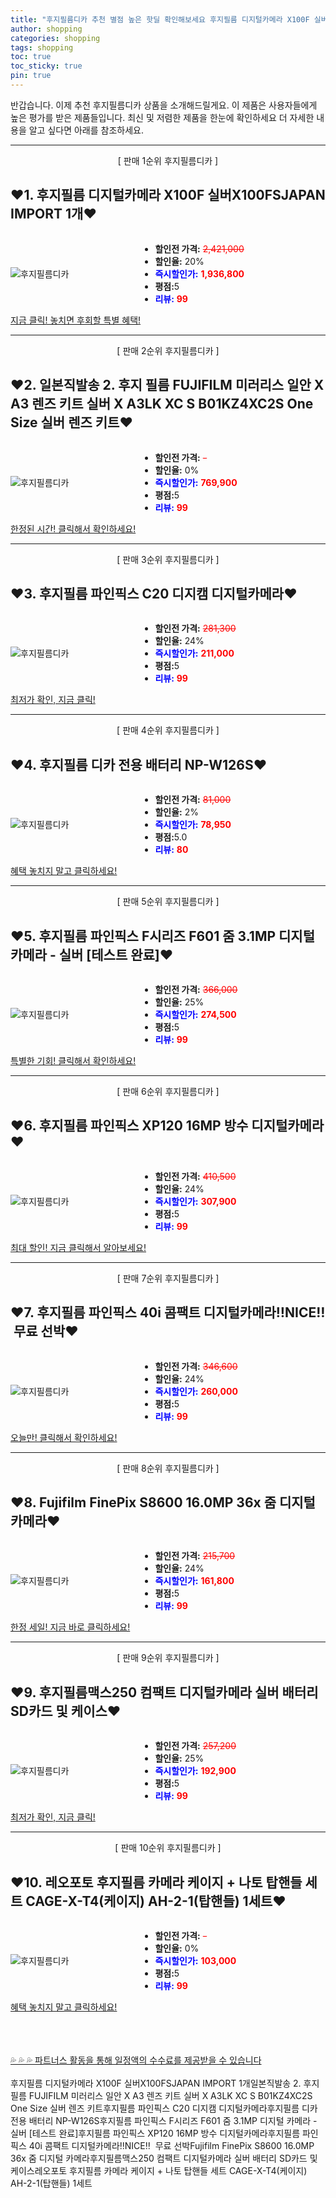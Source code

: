 ```yaml
---
title: "후지필름디카 추천 별점 높은 핫딜 확인해보세요 후지필름 디지털카메라 X100F 실버X100FSJAPAN IMPORT"
author: shopping
categories: shopping
tags: shopping
toc: true
toc_sticky: true
pin: true
---
```

반갑습니다. 이제 추천 후지필름디카 상품을 소개해드릴게요. 이 제품은 사용자들에게 높은 평가를 받은 제품들입니다. 최신 및 저렴한 제품을 한눈에 확인하세요 더 자세한 내용을 알고 싶다면 아래를 참조하세요.

---
<p class="toplist" style="margin: 0 auto; display: block; width: fit-content;">[ 판매 1순위 후지필름디카 ]</p>

<h2><strong>❤️1. 후지필름 디지털카메라 X100F 실버X100FSJAPAN IMPORT 1개❤️</strong></h2>

<div style="display: flex; align-items: center;">
    <div style="flex: 0.4;">
        <img src="https://thumbnail6.coupangcdn.com/thumbnails/remote/230x230ex/image/vendor_inventory/c039/36d8b18960bcf5c746cb8ca77eef4ef78f07ce533f32bf543f2c841f0939.jpg" alt="후지필름디카" style="max-width: 100%;">
    </div>
    <div style="flex: 0.6; margin-left: 10px;">
        <ul>
            <li><strong>할인전 가격:</strong> <del style="color: red;">2,421,000</del></li>
            <li><strong>할인율:</strong> 20%</li>
            <li><span style='color:blue'><strong>즉시할인가:</strong></span> <span style='color:red'><strong>1,936,800</strong></span></li>
            <li><strong>평점:</strong>5</li>
            <li><span style='color:blue'><strong>리뷰:</strong></span> <span style='color:red'><strong>99</strong></span></li>
        </ul>
    </div>
</div>
<div class="center">
    <a href="https://William4Davisa.github.io?lptag=AF9450613&subid=githubio&pageKey=8128826074&traceid=V0-153&itemId=23081731580&vendorItemId=90736967747" class="myButton">
        지금 클릭! 놓치면 후회할 특별 혜택!
    </a>
</div>


---
<p class="toplist" style="margin: 0 auto; display: block; width: fit-content;">[ 판매 2순위 후지필름디카 ]</p>

<h2><strong>❤️2. 일본직발송 2. 후지 필름 FUJIFILM 미러리스 일안 X A3 렌즈 키트 실버 X A3LK XC S B01KZ4XC2S One Size 실버 렌즈 키트❤️</strong></h2>

<div style="display: flex; align-items: center;">
    <div style="flex: 0.4;">
        <img src="https://thumbnail9.coupangcdn.com/thumbnails/remote/230x230ex/image/vendor_inventory/49d6/9f1191b1f5989974ed642ba62dc0e5faca1b4f648a4aa75a62f56fc6d4df.jpg" alt="후지필름디카" style="max-width: 100%;">
    </div>
    <div style="flex: 0.6; margin-left: 10px;">
        <ul>
            <li><strong>할인전 가격:</strong> <del style="color: red;">-</del></li>
            <li><strong>할인율:</strong> 0%</li>
            <li><span style='color:blue'><strong>즉시할인가:</strong></span> <span style='color:red'><strong>769,900</strong></span></li>
            <li><strong>평점:</strong>5</li>
            <li><span style='color:blue'><strong>리뷰:</strong></span> <span style='color:red'><strong>99</strong></span></li>
        </ul>
    </div>
</div>
<div class="center">
    <a href="https://William4Davisa.github.io?lptag=AF9450613&subid=githubio&pageKey=6394805759&traceid=V0-153&itemId=13648958236&vendorItemId=80901549703" class="myButton">
        한정된 시간! 클릭해서 확인하세요!
    </a>
</div>


---
<p class="toplist" style="margin: 0 auto; display: block; width: fit-content;">[ 판매 3순위 후지필름디카 ]</p>

<h2><strong>❤️3. 후지필름 파인픽스 C20 디지캠 디지털카메라❤️</strong></h2>

<div style="display: flex; align-items: center;">
    <div style="flex: 0.4;">
        <img src="https://thumbnail9.coupangcdn.com/thumbnails/remote/230x230ex/image/vendor_inventory/1558/91d5c95242e4d1cbe5d76bffa5b24c2053dc26900080c547e787a5af9c87.jpg" alt="후지필름디카" style="max-width: 100%;">
    </div>
    <div style="flex: 0.6; margin-left: 10px;">
        <ul>
            <li><strong>할인전 가격:</strong> <del style="color: red;">281,300</del></li>
            <li><strong>할인율:</strong> 24%</li>
            <li><span style='color:blue'><strong>즉시할인가:</strong></span> <span style='color:red'><strong>211,000</strong></span></li>
            <li><strong>평점:</strong>5</li>
            <li><span style='color:blue'><strong>리뷰:</strong></span> <span style='color:red'><strong>99</strong></span></li>
        </ul>
    </div>
</div>
<div class="center">
    <a href="https://William4Davisa.github.io?lptag=AF9450613&subid=githubio&pageKey=7948255003&traceid=V0-153&itemId=21928322398&vendorItemId=88976257546" class="myButton">
        최저가 확인, 지금 클릭!
    </a>
</div>


---
<p class="toplist" style="margin: 0 auto; display: block; width: fit-content;">[ 판매 4순위 후지필름디카 ]</p>

<h2><strong>❤️4. 후지필름 디카 전용 배터리 NP-W126S❤️</strong></h2>

<div style="display: flex; align-items: center;">
    <div style="flex: 0.4;">
        <img src="https://thumbnail10.coupangcdn.com/thumbnails/remote/230x230ex/image/retail/images/2020/06/09/13/9/07c15381-11e7-40c7-921a-52d8abf3f96a.jpg" alt="후지필름디카" style="max-width: 100%;">
    </div>
    <div style="flex: 0.6; margin-left: 10px;">
        <ul>
            <li><strong>할인전 가격:</strong> <del style="color: red;">81,000</del></li>
            <li><strong>할인율:</strong> 2%</li>
            <li><span style='color:blue'><strong>즉시할인가:</strong></span> <span style='color:red'><strong>78,950</strong></span></li>
            <li><strong>평점:</strong>5.0</li>
            <li><span style='color:blue'><strong>리뷰:</strong></span> <span style='color:red'><strong>80</strong></span></li>
        </ul>
    </div>
</div>
<div class="center">
    <a href="https://William4Davisa.github.io?lptag=AF9450613&subid=githubio&pageKey=1683914420&traceid=V0-153&itemId=2868284532&vendorItemId=70857507528" class="myButton">
        혜택 놓치지 말고 클릭하세요!
    </a>
</div>


---
<p class="toplist" style="margin: 0 auto; display: block; width: fit-content;">[ 판매 5순위 후지필름디카 ]</p>

<h2><strong>❤️5. 후지필름 파인픽스 F시리즈 F601 줌 3.1MP 디지털 카메라 - 실버 [테스트 완료]❤️</strong></h2>

<div style="display: flex; align-items: center;">
    <div style="flex: 0.4;">
        <img src="https://thumbnail8.coupangcdn.com/thumbnails/remote/230x230ex/image/vendor_inventory/d4c5/e662d3db7d6d9a2bf0ae66e26015574deb921560f24cc0033a4055c4b55a.jpg" alt="후지필름디카" style="max-width: 100%;">
    </div>
    <div style="flex: 0.6; margin-left: 10px;">
        <ul>
            <li><strong>할인전 가격:</strong> <del style="color: red;">366,000</del></li>
            <li><strong>할인율:</strong> 25%</li>
            <li><span style='color:blue'><strong>즉시할인가:</strong></span> <span style='color:red'><strong>274,500</strong></span></li>
            <li><strong>평점:</strong>5</li>
            <li><span style='color:blue'><strong>리뷰:</strong></span> <span style='color:red'><strong>99</strong></span></li>
        </ul>
    </div>
</div>
<div class="center">
    <a href="https://William4Davisa.github.io?lptag=AF9450613&subid=githubio&pageKey=8091316245&traceid=V0-153&itemId=22851668563&vendorItemId=89887484465" class="myButton">
        특별한 기회! 클릭해서 확인하세요!
    </a>
</div>


---
<p class="toplist" style="margin: 0 auto; display: block; width: fit-content;">[ 판매 6순위 후지필름디카 ]</p>

<h2><strong>❤️6. 후지필름 파인픽스 XP120 16MP 방수 디지털카메라❤️</strong></h2>

<div style="display: flex; align-items: center;">
    <div style="flex: 0.4;">
        <img src="https://thumbnail7.coupangcdn.com/thumbnails/remote/230x230ex/image/vendor_inventory/ffdc/5e59ddabc640e08ed021b6ebfd54b52efb5b5bb467536492cc9a2eea57e9.jpg" alt="후지필름디카" style="max-width: 100%;">
    </div>
    <div style="flex: 0.6; margin-left: 10px;">
        <ul>
            <li><strong>할인전 가격:</strong> <del style="color: red;">410,500</del></li>
            <li><strong>할인율:</strong> 24%</li>
            <li><span style='color:blue'><strong>즉시할인가:</strong></span> <span style='color:red'><strong>307,900</strong></span></li>
            <li><strong>평점:</strong>5</li>
            <li><span style='color:blue'><strong>리뷰:</strong></span> <span style='color:red'><strong>99</strong></span></li>
        </ul>
    </div>
</div>
<div class="center">
    <a href="https://William4Davisa.github.io?lptag=AF9450613&subid=githubio&pageKey=8159909067&traceid=V0-153&itemId=23258515908&vendorItemId=90290891947" class="myButton">
        최대 할인! 지금 클릭해서 알아보세요!
    </a>
</div>


---
<p class="toplist" style="margin: 0 auto; display: block; width: fit-content;">[ 판매 7순위 후지필름디카 ]</p>

<h2><strong>❤️7. 후지필름 파인픽스 40i 콤팩트 디지털카메라‼️NICE‼ ️ 무료 선박❤️</strong></h2>

<div style="display: flex; align-items: center;">
    <div style="flex: 0.4;">
        <img src="https://thumbnail8.coupangcdn.com/thumbnails/remote/230x230ex/image/vendor_inventory/b1d2/5e34cbf6a381e2c8dd0c6b8c169f9a361ee0984aa56e03ab2dd63d01fecc.jpg" alt="후지필름디카" style="max-width: 100%;">
    </div>
    <div style="flex: 0.6; margin-left: 10px;">
        <ul>
            <li><strong>할인전 가격:</strong> <del style="color: red;">346,600</del></li>
            <li><strong>할인율:</strong> 24%</li>
            <li><span style='color:blue'><strong>즉시할인가:</strong></span> <span style='color:red'><strong>260,000</strong></span></li>
            <li><strong>평점:</strong>5</li>
            <li><span style='color:blue'><strong>리뷰:</strong></span> <span style='color:red'><strong>99</strong></span></li>
        </ul>
    </div>
</div>
<div class="center">
    <a href="https://William4Davisa.github.io?lptag=AF9450613&subid=githubio&pageKey=7948256363&traceid=V0-153&itemId=21928326518&vendorItemId=88976261720" class="myButton">
        오늘만! 클릭해서 확인하세요!
    </a>
</div>


---
<p class="toplist" style="margin: 0 auto; display: block; width: fit-content;">[ 판매 8순위 후지필름디카 ]</p>

<h2><strong>❤️8. Fujifilm FinePix S8600 16.0MP 36x 줌 디지털 카메라❤️</strong></h2>

<div style="display: flex; align-items: center;">
    <div style="flex: 0.4;">
        <img src="https://thumbnail8.coupangcdn.com/thumbnails/remote/230x230ex/image/vendor_inventory/4e92/789dee29bc807090de36ee9b6f7cfbd40406c47e84a74da2cc06d5951462.PNG" alt="후지필름디카" style="max-width: 100%;">
    </div>
    <div style="flex: 0.6; margin-left: 10px;">
        <ul>
            <li><strong>할인전 가격:</strong> <del style="color: red;">215,700</del></li>
            <li><strong>할인율:</strong> 24%</li>
            <li><span style='color:blue'><strong>즉시할인가:</strong></span> <span style='color:red'><strong>161,800</strong></span></li>
            <li><strong>평점:</strong>5</li>
            <li><span style='color:blue'><strong>리뷰:</strong></span> <span style='color:red'><strong>99</strong></span></li>
        </ul>
    </div>
</div>
<div class="center">
    <a href="https://William4Davisa.github.io?lptag=AF9450613&subid=githubio&pageKey=7948252669&traceid=V0-153&itemId=21928314414&vendorItemId=88976249766" class="myButton">
        한정 세일! 지금 바로 클릭하세요!
    </a>
</div>


---
<p class="toplist" style="margin: 0 auto; display: block; width: fit-content;">[ 판매 9순위 후지필름디카 ]</p>

<h2><strong>❤️9. 후지필름맥스250 컴팩트 디지털카메라 실버 배터리 SD카드 및 케이스❤️</strong></h2>

<div style="display: flex; align-items: center;">
    <div style="flex: 0.4;">
        <img src="https://thumbnail9.coupangcdn.com/thumbnails/remote/230x230ex/image/vendor_inventory/5825/df051b23fa9261ca2971b83ca30dc06205f8182ca4be4ff40e4a93acbdf2.jpg" alt="후지필름디카" style="max-width: 100%;">
    </div>
    <div style="flex: 0.6; margin-left: 10px;">
        <ul>
            <li><strong>할인전 가격:</strong> <del style="color: red;">257,200</del></li>
            <li><strong>할인율:</strong> 25%</li>
            <li><span style='color:blue'><strong>즉시할인가:</strong></span> <span style='color:red'><strong>192,900</strong></span></li>
            <li><strong>평점:</strong>5</li>
            <li><span style='color:blue'><strong>리뷰:</strong></span> <span style='color:red'><strong>99</strong></span></li>
        </ul>
    </div>
</div>
<div class="center">
    <a href="https://William4Davisa.github.io?lptag=AF9450613&subid=githubio&pageKey=7948249287&traceid=V0-153&itemId=21928302172&vendorItemId=88976237553" class="myButton">
        최저가 확인, 지금 클릭!
    </a>
</div>


---
<p class="toplist" style="margin: 0 auto; display: block; width: fit-content;">[ 판매 10순위 후지필름디카 ]</p>

<h2><strong>❤️10. 레오포토 후지필름 카메라 케이지 + 나토 탑핸들 세트 CAGE-X-T4(케이지) AH-2-1(탑핸들) 1세트❤️</strong></h2>

<div style="display: flex; align-items: center;">
    <div style="flex: 0.4;">
        <img src="https://thumbnail9.coupangcdn.com/thumbnails/remote/230x230ex/image/retail/images/2024/06/24/14/6/52520ea5-b415-46e3-a1c1-683faf507603.jpg" alt="후지필름디카" style="max-width: 100%;">
    </div>
    <div style="flex: 0.6; margin-left: 10px;">
        <ul>
            <li><strong>할인전 가격:</strong> <del style="color: red;">-</del></li>
            <li><strong>할인율:</strong> 0%</li>
            <li><span style='color:blue'><strong>즉시할인가:</strong></span> <span style='color:red'><strong>103,000</strong></span></li>
            <li><strong>평점:</strong>5</li>
            <li><span style='color:blue'><strong>리뷰:</strong></span> <span style='color:red'><strong>99</strong></span></li>
        </ul>
    </div>
</div>
<div class="center">
    <a href="https://William4Davisa.github.io?lptag=AF9450613&subid=githubio&pageKey=8185717547&traceid=V0-153&itemId=23409685922&vendorItemId=90436784817" class="myButton">
        혜택 놓치지 말고 클릭하세요!
    </a>
</div>

<br><br><br>[💦 💦 💦 파트너스 활동을 통해 일정액의 수수료를 제공받을 수 있습니다](https://link.coupang.com/a/bcpT2c)<br><br>후지필름 디지털카메라 X100F 실버X100FSJAPAN IMPORT 1개일본직발송 2. 후지 필름 FUJIFILM 미러리스 일안 X A3 렌즈 키트 실버 X A3LK XC S B01KZ4XC2S One Size 실버 렌즈 키트후지필름 파인픽스 C20 디지캠 디지털카메라후지필름 디카 전용 배터리 NP-W126S후지필름 파인픽스 F시리즈 F601 줌 3.1MP 디지털 카메라 - 실버 [테스트 완료]후지필름 파인픽스 XP120 16MP 방수 디지털카메라후지필름 파인픽스 40i 콤팩트 디지털카메라‼️NICE‼ ️ 무료 선박Fujifilm FinePix S8600 16.0MP 36x 줌 디지털 카메라후지필름맥스250 컴팩트 디지털카메라 실버 배터리 SD카드 및 케이스레오포토 후지필름 카메라 케이지 + 나토 탑핸들 세트 CAGE-X-T4(케이지) AH-2-1(탑핸들) 1세트